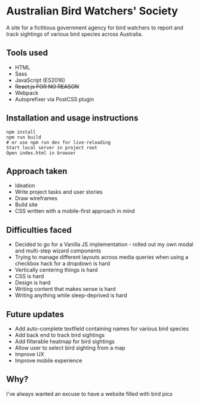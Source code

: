 # Australian Bird Watchers' Society

A site for a fictitious government agency for bird watchers to report and track sightings of various bird species across Australia.

## Tools used
- HTML
- Sass
- JavaScript (ES2016)
- ~~React.js FOR NO REASON~~
- Webpack
- Autoprefixer via PostCSS plugin

## Installation and usage instructions
```
npm install
npm run build
# or use npm run dev for live-reloading
Start local server in project root
Open index.html in browser
```

## Approach taken
- Ideation
- Write project tasks and user stories
- Draw wireframes
- Build site
- CSS written with a mobile-first approach in mind

## Difficulties faced
- Decided to go for a Vanilla JS implementation - rolled out my own modal and
multi-step wizard components
- Trying to manage different layouts across media queries when using a checkbox
hack for a dropdown is hard
- Vertically centering things is hard
- CSS is hard
- Design is hard
- Writing content that makes sense is hard
- Writing anything while sleep-deprived is hard

## Future updates
- Add auto-complete textfield containing names for various bird species
- Add back end to track bird sightings
- Add filterable heatmap for bird sightings
- Allow user to select bird sighting from a map
- Improve UX
- Improve mobile experience

## Why?
I've always wanted an excuse to have a website filled with bird pics
